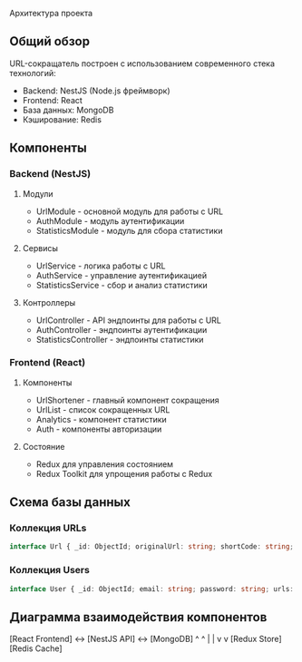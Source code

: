 Архитектура проекта

## Общий обзор
URL-сокращатель построен с использованием современного стека технологий:
- Backend: NestJS (Node.js фреймворк)
- Frontend: React
- База данных: MongoDB
- Кэширование: Redis

## Компоненты

### Backend (NestJS)
1. Модули
    - UrlModule - основной модуль для работы с URL
    - AuthModule - модуль аутентификации
    - StatisticsModule - модуль для сбора статистики

2. Сервисы
    - UrlService - логика работы с URL
    - AuthService - управление аутентификацией
    - StatisticsService - сбор и анализ статистики

3. Контроллеры
    - UrlController - API эндпоинты для работы с URL
    - AuthController - эндпоинты аутентификации
    - StatisticsController - эндпоинты статистики

### Frontend (React)
1. Компоненты
    - UrlShortener - главный компонент сокращения
    - UrlList - список сокращенных URL
    - Analytics - компонент статистики
    - Auth - компоненты авторизации

2. Состояние
    - Redux для управления состоянием
    - Redux Toolkit для упрощения работы с Redux

## Схема базы данных

### Коллекция URLs
```typescript
interface Url { _id: ObjectId; originalUrl: string; shortCode: string; userId?: ObjectId; createdAt: Date; expiresAt?: Date; clicks: number; }
```


### Коллекция Users
```typescript
interface User { _id: ObjectId; email: string; password: string; urls: ObjectId[]; createdAt: Date; }
```

## Диаграмма взаимодействия компонентов

[React Frontend] <-> [NestJS API] <-> [MongoDB] ^ ^ | | v v [Redux Store] [Redis Cache]

